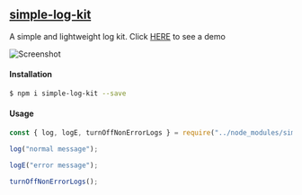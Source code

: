 ## [simple-log-kit](https://www.npmjs.com/package/simple-log-kit)

A simple and lightweight log kit. Click [HERE](https://jasonfleischer.github.io/simple-log-kit-demo/) to see a demo

![Screenshot](https://jasonfleischer.github.io/simple-log-kit-demo/screenshot/screen.png "Screenshot")

#### Installation
```bash
$ npm i simple-log-kit --save
```

#### Usage
``` javascript
const { log, logE, turnOffNonErrorLogs } = require("../node_modules/simple-log-kit/index")

log("normal message");

logE("error message");

turnOffNonErrorLogs();
```

